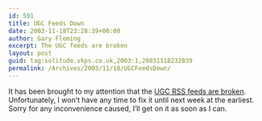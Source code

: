 ```yaml
---
id: 591
title: UGC Feeds Down
date: 2003-11-18T23:28:39+00:00
author: Gary Fleming
excerpt: The UGC feeds are broken
layout: post
guid: tag:solitude.vkps.co.uk,2003:1,20031118232839
permalink: /Archives/2003/11/18/UGCFeedsDown/
---
```

It has been brought to my attention that the [UGC <acronym title="Rich Site Summary">RSS</acronym> feeds are broken](/Code/UgcRss/). Unfortunately, I won&#8217;t have any time to fix it until next week at the earliest. Sorry for any inconvenience caused, I&#8217;ll get on it as soon as I can.
